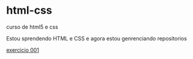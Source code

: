 # html-css
 curso de html5 e css

Estou sprendendo HTML e CSS e agora estou genrenciando repositorios

<a href="https://paulohenricque.github.io/html-css/exercicios/ex001/index.html" target="_blank">exercicio 001<a>